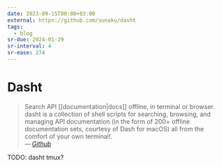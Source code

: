 ```yaml
---
date: 2023-09-15T00:00+03:00
external: https://github.com/sunaku/dasht
tags:
  - blog
sr-due: 2024-01-29
sr-interval: 4
sr-ease: 274
---
```


# Dasht

> Search API [[documentation|docs]] offline, in terminal or browser. dasht is a
> collection of shell scripts for searching, browsing, and managing API
> documentation (in the form of 200+ offline documentation sets, courtesy of
> Dash for macOS) all from the comfort of your own terminal!.\
> — <cite>[Github](https://github.com/sunaku/dasht)</cite>

TODO: dasht tmux?
